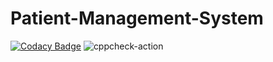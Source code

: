 # Patient-Management-System
[![Codacy Badge](https://app.codacy.com/project/badge/Grade/b912e4f28f5c4f28aa202e8633856979)](https://www.codacy.com/gh/99002533/PatientManagementSystem/dashboard?utm_source=github.com&amp;utm_medium=referral&amp;utm_content=99002533/PatientManagementSystem&amp;utm_campaign=Badge_Grade)
![cppcheck-action](https://github.com/99002533/PatientManagementSystem/workflows/cppcheck-action/badge.svg)
